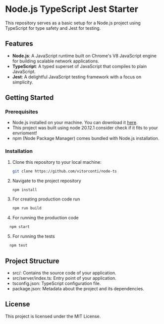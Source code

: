 # Node.js TypeScript Jest Starter

This repository serves as a basic setup for a Node.js project using TypeScript for type safety and Jest for testing.

## Features

- **Node.js**: A JavaScript runtime built on Chrome's V8 JavaScript engine for building scalable network applications.
- **TypeScript**: A typed superset of JavaScript that compiles to plain JavaScript.
- **Jest**: A delightful JavaScript testing framework with a focus on simplicity.

## Getting Started

### Prerequisites

- Node.js installed on your machine. You can download it [here](https://nodejs.org/).
- This project was built using node 20.12.1 consider check if it fits to your envrioment!
- npm (Node Package Manager) comes bundled with Node.js installation.

### Installation

1. Clone this repository to your local machine:

   ```bash
   git clone https://github.com/vitorconti/node-ts
   ```

2. Navigate to the project repository

   ```bash
   npm install
   ```

3. For creating production code run
   ```bash
   npm run build
   ```
4. For running the production code

```bash
  npm start
```

5. For running the tests

```bash
  npm test
```

## Project Structure

- src/: Contains the source code of your application.
- src/server/index.ts: Entry point of your application.
- tsconfig.json: TypeScript configuration file.
- package.json: Metadata about the project and its dependencies.

## License

This project is licensed under the MIT License.
